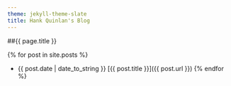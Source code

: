 ```yaml
---
theme: jekyll-theme-slate
title: Hank Quinlan's Blog
---
```

	
##{{ page.title }}

{% for post in site.posts %}
* {{ post.date | date_to_string }} [{{ post.title }}]({{ post.url }})
{% endfor %}

